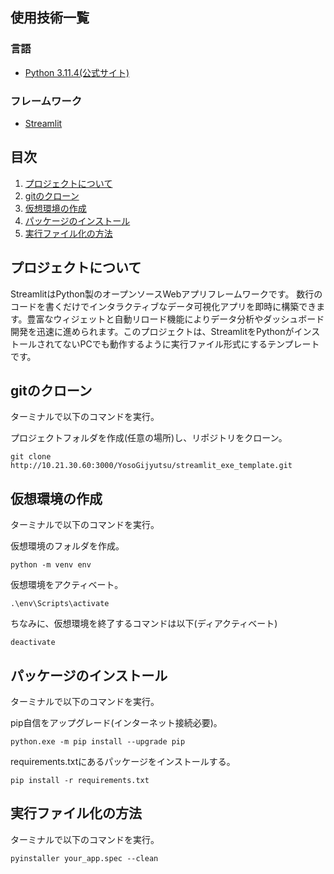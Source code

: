 ## 使用技術一覧
### 言語
- [Python 3.11.4(公式サイト)](https://www.python.org/downloads/release/python-3114/)

### フレームワーク
- [Streamlit](https://streamlit.io/)

## 目次

1. [プロジェクトについて](#プロジェクトについて)
2. [gitのクローン](#gitのクローン)
3. [仮想環境の作成](#仮想環境の作成)
4. [パッケージのインストール](#パッケージのインストール)
5. [実行ファイル化の方法](#実行ファイル化の方法)

## プロジェクトについて
StreamlitはPython製のオープンソースWebアプリフレームワークです。 数行のコードを書くだけでインタラクティブなデータ可視化アプリを即時に構築できます。豊富なウィジェットと自動リロード機能によりデータ分析やダッシュボード開発を迅速に進められます。このプロジェクトは、StreamlitをPythonがインストールされてないPCでも動作するように実行ファイル形式にするテンプレートです。

## gitのクローン
ターミナルで以下のコマンドを実行。

プロジェクトフォルダを作成(任意の場所)し、リポジトリをクローン。
```
git clone http://10.21.30.60:3000/YosoGijyutsu/streamlit_exe_template.git
```

## 仮想環境の作成
ターミナルで以下のコマンドを実行。

仮想環境のフォルダを作成。
```
python -m venv env
```

仮想環境をアクティベート。
```
.\env\Scripts\activate
```

ちなみに、仮想環境を終了するコマンドは以下(ディアクティベート)
```
deactivate
```

## パッケージのインストール
ターミナルで以下のコマンドを実行。

pip自信をアップグレード(インターネット接続必要)。
```
python.exe -m pip install --upgrade pip
```

requirements.txtにあるパッケージをインストールする。
```
pip install -r requirements.txt
```


## 実行ファイル化の方法
ターミナルで以下のコマンドを実行。
```
pyinstaller your_app.spec --clean
```

